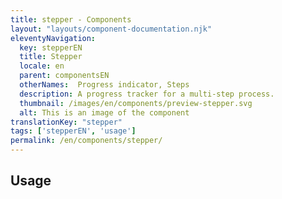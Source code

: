 ```yaml
---
title: stepper - Components
layout: "layouts/component-documentation.njk"
eleventyNavigation:
  key: stepperEN
  title: Stepper
  locale: en
  parent: componentsEN
  otherNames:  Progress indicator, Steps
  description: A progress tracker for a multi-step process.
  thumbnail: /images/en/components/preview-stepper.svg
  alt: This is an image of the component
translationKey: "stepper"
tags: ['stepperEN', 'usage']
permalink: /en/components/stepper/
---
```


## Usage